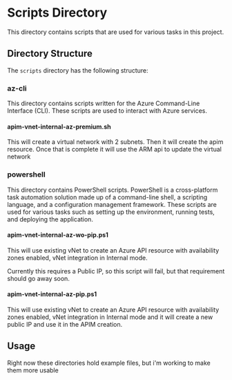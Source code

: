 # Scripts Directory

This directory contains scripts that are used for various tasks in this project.

## Directory Structure

The `scripts` directory has the following structure:

### az-cli

This directory contains scripts written for the Azure Command-Line Interface (CLI). These scripts are used to interact with Azure services.

#### apim-vnet-internal-az-premium.sh

This will create a virtual network with 2 subnets. Then it will create the apim resource. Once that is complete it will use the ARM api to update the virtual network

### powershell

This directory contains PowerShell scripts. PowerShell is a cross-platform task automation solution made up of a command-line shell, a scripting language, and a configuration management framework. These scripts are used for various tasks such as setting up the environment, running tests, and deploying the application.

#### apim-vnet-internal-az-wo-pip.ps1

This will use existing vNet to create an Azure API resource with availability zones enabled, vNet integration in Internal mode.

Currently this requires a Public IP, so this script will fail, but that requirement should go away soon.

#### apim-vnet-internal-az-pip.ps1

This will use existing vNet to create an Azure API resource with availability zones enabled, vNet integration in Internal mode and it will create a new public IP and use it in the APIM creation.

## Usage

Right now these directories hold example files, but i'm working to make them more usable